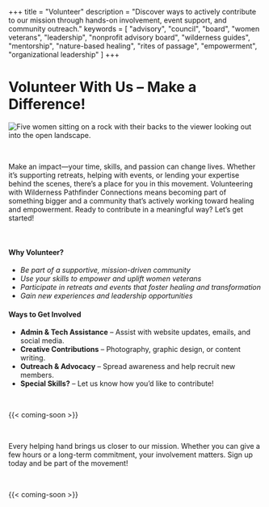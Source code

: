 +++
title = "Volunteer"
description = "Discover ways to actively contribute to our mission through hands-on involvement, event support, and community outreach."
keywords = [
  "advisory",
  "council",
  "board",
  "women veterans",
  "leadership",
  "nonprofit advisory board",
  "wilderness guides",
  "mentorship",
  "nature-based healing",
  "rites of passage",
  "empowerment",
  "organizational leadership"
]
+++
# Volunteer With Us – Make a Difference!

![Five women sitting on a rock with their backs to the viewer looking out into the open landscape.](/uploads/pexels-jokassis-5534205.jpg "Photo by Jo Kassis: https://www.pexels.com/photo/women-sitting-on-a-rock-in-the-mountains-5534205/")

&nbsp;

Make an impact—your time, skills, and passion can change lives. Whether it’s supporting retreats, helping with events, or lending your expertise behind the scenes, there’s a place for you in this movement. Volunteering with Wilderness Pathfinder Connections means becoming part of something bigger and a community that’s actively working toward healing and empowerment. Ready to contribute in a meaningful way? Let’s get started!

&nbsp;

#### **Why Volunteer?**

* *Be part of a supportive, mission-driven community*
* *Use your skills to empower and uplift women veterans*
* *Participate in retreats and events that foster healing and transformation*
* *Gain new experiences and leadership opportunities*

#### **Ways to Get Involved**

* **Admin & Tech Assistance** – Assist with website updates, emails, and social media.
* **Creative Contributions** – Photography, graphic design, or content writing.
* **Outreach & Advocacy** – Spread awareness and help recruit new members.
* **Special Skills?** – Let us know how you’d like to contribute!

&nbsp;

{{< coming-soon >}}

&nbsp;

Every helping hand brings us closer to our mission. Whether you can give a few hours or a long-term commitment, your involvement matters. Sign up today and be part of the movement!

&nbsp;

{{< coming-soon >}}

&nbsp;